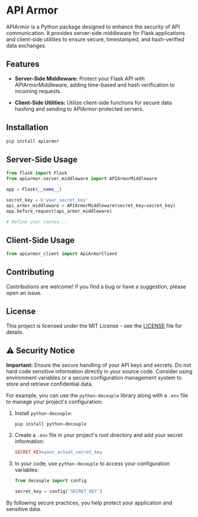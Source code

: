 # API Armor

APIArmor is a Python package designed to enhance the security of API communication. It provides server-side middleware for Flask applications and client-side utilities to ensure secure, timestamped, and hash-verified data exchanges.

## Features

- **Server-Side Middleware:** Protect your Flask API with APIArmorMiddleware, adding time-based and hash verification to incoming requests.

- **Client-Side Utilities:** Utilize client-side functions for secure data hashing and sending to APIArmor-protected servers.

## Installation

```bash
pip install apiarmor
```

## Server-Side Usage
```python
from flask import Flask
from apiarmor.server.middleware import APIArmorMiddleware

app = Flask(__name__)

secret_key = b'your_secret_key'
api_armor_middleware = APIArmorMiddleware(secret_key=secret_key)
app.before_request(api_armor_middleware)

# Define your routes...
```
## Client-Side Usage
```python
from apiarmor_client import ApiArmorClient
```
## Contributing
Contributions are welcome! If you find a bug or have a suggestion, please open an issue.


## License
This project is licensed under the MIT License - see the [LICENSE](LICENSE) file for details.


## ⚠️ Security Notice

**Important:** Ensure the secure handling of your API keys and secrets. Do not hard code sensitive information directly in your source code. Consider using environment variables or a secure configuration management system to store and retrieve confidential data.

For example, you can use the `python-decouple` library along with a `.env` file to manage your project's configuration:

1. Install `python-decouple`:

    ```bash
    pip install python-decouple
    ```

2. Create a `.env` file in your project's root directory and add your secret information:

    ```ini
    SECRET_KEY=your_actual_secret_key
    ```

3. In your code, use `python-decouple` to access your configuration variables:

    ```python
    from decouple import config

    secret_key = config('SECRET_KEY')
    ```

By following secure practices, you help protect your application and sensitive data.
